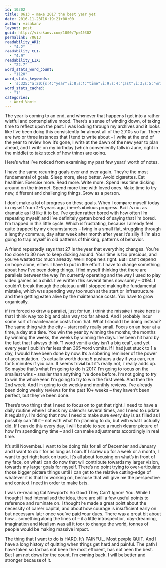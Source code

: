 ```yaml
---
id: 10302
title: 0613 – make 2017 the best year yet
date: 2016-11-23T16:19:21+00:00
author: visakanv
layout: post
guid: http://visakanv.com/1000/?p=10302
permalink: /0613
readability_ARI:
  - "4.2"
readability_CLI:
  - "4.9"
readability_LIX:
  - "22.7"
word_stats_word_count:
  - "1120"
word_stats_keywords:
  - 's:325:"a:20:{s:4:"year";i:8;s:4:"time";i:9;s:4:"past";i:3;s:5:"write";i:5;s:5:"right";i:4;s:6:"things";i:6;s:5:"going";i:7;s:5:"goals";i:4;s:4:"make";i:6;s:5:"bored";i:3;s:7:"because";i:3;s:4:"week";i:4;s:5:"think";i:3;s:6:"really";i:4;s:5:"focus";i:3;s:7:"winning";i:3;s:5:"weeks";i:3;s:4:"hard";i:3;s:4:"need";i:5;s:4:"want";i:4;}";'
word_stats_cached:
  - "1"
categories:
  - Word Vomit
---
```

The year is coming to an end, and whenever that happens I get into a rather wistful and contemplative mood. There’s a sense of winding down, of taking time to reflect upon the past. I was looking through my archives and it looks like I’ve been doing this consistently for almost all of the 2010s so far. There are two or three instances that I tend to write about – I write at the end of the year to review how it’s gone, I write at the dawn of the new year to plan ahead, and I write on my birthday (which conveniently falls in June, right in the middle) to take stock of how things are going.

Here’s what I’ve noticed from examining my past few years’ worth of notes.

I have the same recurring goals over and over again. They’re the most fundamental of goals. Sleep more, sleep better. Avoid cigarettes. Eat healthier. Exercise more. Read more. Write more. Spend less time dicking around on the internet. Spend more time with loved ones. Make time to try new, different and challenging things. Grow as a person.

I don’t make a lot of progress on these goals. When I compare myself today to myself from 2-3 years ago, there’s obvious progress. But it’s not as dramatic as I’d like it to be. I’ve gotten rather bored with how often I’m repeating myself, and I’ve definitely gotten bored of saying that I’m bored. I’m trapped in this little cycle. Which is frustrating, because I already feel quite trapped by my circumstances – living in a small flat, struggling through a lengthy commute, day after week after month after year. It’s silly if I’m also going to trap myself in old patterns of thinking, patterns of behavior.

A friend repeatedly says that 27 is the year that everything changes. You’re too close to 30 now to keep dicking around. Your time is too precious, and you’ve wasted too much already. Well I hope he’s right. But I can’t depend on hope alone, either. I have to put in the effort. I have to change something about how I’ve been doing things. I find myself thinking that there are parallels between the way I’m currently operating and the way I used to play video games as a child. I’ve written this several times now surely – 0194. I couldn’t break through the plateau until I stopped making the fundamental mistake, which was spending way too much at the start on infrastructure and then getting eaten alive by the maintenance costs. You have to grow organically.

If I’m forced to draw a parallel, just for fun, I think the mistake I make here is that I think way too big and plan way too far ahead. And I probably incur some sort of maintenance costs from that. What I should I be doing instead? The same thing with the city – start really really small. Focus on an hour at a time, a day at a time. You win the year by winning the months, the months by winning the weeks, the weeks by winning the days. I’ve been hit hard by the fact that I always think “1 word vomit a day isn’t a big deal”, and yet every year I publish far less than 365 word vomits. If I had just stuck to 1 a day, I would have been done by now. It’s a sobering reminder of the power of accumulation. It’s actually worth doing 5 pushups a day if you can, run for 5 minutes if you can. It seems trivial but it’s really not, it really adds up. So maybe that’s what I’m going to do in 2017. I’m going to focus on the smallest wins – smaller than anything I’ve done before. I’m not going to try to win the whole year. I’m going to try to win the first week. And then the 2nd week. And I’m going to do weekly and monthly reviews. I’ve already been doing weekly reviews for the past 10+ weeks – they haven’t been perfect, but they’ve been done.

There’s two things that I need to focus on to get that right. I need to have a daily routine where I check my calendar several times, and I need to update it regularly. I’m doing that now. I need to make sure every day is as filled as I possibly can fill it – not with what I’m planning to do, but with what I actually did. If I can do this every day, I will be able to see a much clearer picture of how I’m spending my time – and I can make adjustments accordingly in real time.

It’s still November. I want to be doing this for all of December and January and I want to do it for as long as I can. If I screw up for a week or a month, I want to get right back on track. It’s all about focusing on what’s in front of my face, on what I can do now that will contribute towards my larger vision, towards my larger goals for myself. There’s no point trying to over-articulate those bigger picture things until I can get to the relative cutting-edge of whatever it is that I’m working on, because that will give me the perspective and context I need in order to make bets.

I was re-reading Cal Newport’s So Good They Can’t Ignore You. While I thought I had internalised the idea, there are still a few useful points to reference and ruminate on. I thought he made a great point about the necessity of career capital, and about how courage is insufficient early on but necessary later once you’ve paid your dues. There was a great bit about how… something along the lines of – if a little introspection, day-dreaming, imagination and idealism was all it took to change the world, tonnes of people would be making massive impact.

The thing that I want to do is HARD. It’s PAINFUL. Most people QUIT. And I have a long history of quitting when things get hard and painful. The path I have taken so far has not been the most efficient, has not been the best. But I am not down for the count. I’m coming back. I will be better and stronger because of it.